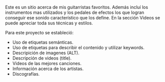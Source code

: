Este es un sitio acerca de mis guitarristas favoritos. Además incluí los instrumentos mas utilizados y los pedales de efectos los que logran
conseguir ese sonido característico que los define. En la sección Videos se puede apreciar toda sus técnicas y estilos.

Para este proyecto se estableció:

* Uso de etiquetas semánticas.
* Uso de etiquetas <meta> para describir el contenido y utilizar keywords.
* Descripición de imagenes (ALT).
* Descripción de videos (title).
* Videos de las mejores canciones.
* Información acerca de los artistas.
* Discografías.

